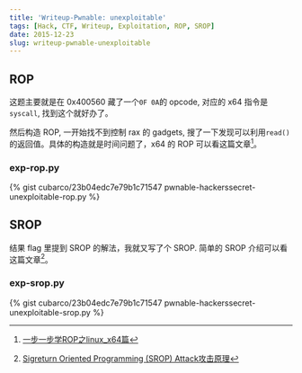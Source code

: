 ```yaml
---
title: 'Writeup-Pwnable: unexploitable'
tags: [Hack, CTF, Writeup, Exploitation, ROP, SROP]
date: 2015-12-23
slug: writeup-pwnable-unexploitable
---
```


## ROP

这题主要就是在 0x400560 藏了一个`0F 0A`的 opcode, 对应的 x64 指令是`syscall`, 找到这个就好办了。

然后构造 ROP, 一开始找不到控制 rax 的 gadgets, 搜了一下发现可以利用`read()`的返回值。具体的构造就是时间问题了，x64 的 ROP 可以看这篇文章[^1]。

### exp-rop.py

{% gist cubarco/23b04edc7e79b1c71547 pwnable-hackerssecret-unexploitable-rop.py %}


## SROP

结果 flag 里提到 SROP 的解法，我就又写了个 SROP. 简单的 SROP 介绍可以看这篇文章[^2]。

### exp-srop.py

{% gist cubarco/23b04edc7e79b1c71547 pwnable-hackerssecret-unexploitable-srop.py %}

[^1]: [一步一步学ROP之linux_x64篇](http://drops.wooyun.org/papers/7551)
[^2]: [Sigreturn Oriented Programming (SROP) Attack攻击原理](http://www.freebuf.com/articles/network/87447.html)
